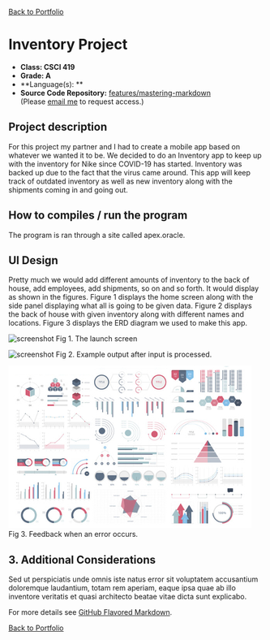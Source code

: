[Back to Portfolio](./)

Inventory Project
===============

-   **Class: CSCI 419** 
-   **Grade: A**
-   **Language(s): **
-   **Source Code Repository:** [features/mastering-markdown](https://guides.github.com/features/mastering-markdown/)  
    (Please [email me](mailto:example@csustudent.net?subject=GitHub%20Access) to request access.)

## Project description
For this project my partner and I had to create a mobile app based on whatever we wanted it to be. We decided to do an Inventory app to keep up with the inventory for Nike since COVID-19 has started. Inventory was backed up due to the fact that the virus came around. This app will keep track of outdated inventory as well as new inventory along with the shipments coming in and going out. 

## How to compiles / run the program

The program is ran through a site called apex.oracle. 

## UI Design
 Pretty much we would add different amounts of inventory to the back of house, add employees, add shipments, so on and so forth. It would display as shown in the figures. Figure 1 displays the home screen along with the side panel displaying what all is going to be given data. Figure 2 displays the back of house with given inventory along with different names and locations. Figure 3 displays the ERD diagram we used to make this app.

![screenshot](Picture1.png)
Fig 1. The launch screen

![screenshot](Picture2.png)
Fig 2. Example output after input is processed.

![screenshot](images/dummy_thumbnail.jpg)
Fig 3. Feedback when an error occurs.

## 3. Additional Considerations

Sed ut perspiciatis unde omnis iste natus error sit voluptatem accusantium doloremque laudantium, totam rem aperiam, eaque ipsa quae ab illo inventore veritatis et quasi architecto beatae vitae dicta sunt explicabo. 

For more details see [GitHub Flavored Markdown](https://guides.github.com/features/mastering-markdown/).

[Back to Portfolio](./)
